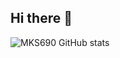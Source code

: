 ## Hi there 👋

![MKS690 GitHub stats](https://github-readme-stats.vercel.app/api?username=MKS690&theme=cobalt&show_icons=true)


